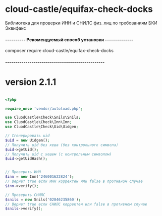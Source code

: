 # cloud-castle/equifax-check-docks

Библиотека для проверки ИНН и СНИЛС физ. лиц по требованиям БКИ Эквифакс

#### ---------- Рекомендуемый способ установки --------------

composer require cloud-castle/equifax-check-docks

#### -------------------------------------------------

# version 2.1.1

```php

<?php

require_once 'vendor/autoload.php';

use CluodCastle\Check\Snils\Snils;
use CluodCastle\Check\Inn\Inn;
use CluodCastle\Check\Uid\Uidgen;

// Сгенерировать uid
$uid = new Uidgen();
// Получить uid без хеша (без контрольного символа)
$uid->getUid();
// Получить uid с хешем (с контрольным символом)
$uid->getUidHash();


// Проверить ИНН
$inn = new Inn('246001622824');
// Вернет true если ИНН корректен или false в противном случае
$inn->verify();

// Проверить СНИЛС
$snils = new Snils('02846235860');
// Вернет true если СНИЛС корректен или false в противном случае
$snils->verify();

```

